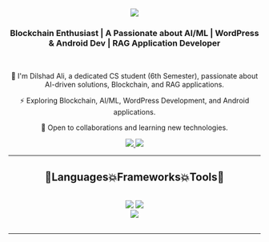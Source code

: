 <h1 align="center">
    <img src="https://readme-typing-svg.herokuapp.com/?font=Righteous&color=7e15f7&random=falsesize=35&center=true&vCenter=true&width=500&height=70&duration=2000&lines=Hi+There!+👋;+I'm+Dilshad+Ali+👨🏻‍💻;" />
</h1>

<h3 align="center">Blockchain Enthusiast | A Passionate about AI/ML | WordPress & Android Dev | RAG Application Developer</h3>

<br/>

<div align="center">
 
 🚀 I'm Dilshad Ali, a dedicated CS student (6th Semester), passionate about AI-driven solutions, Blockchain, and RAG applications.

⚡ Exploring Blockchain, AI/ML, WordPress Development, and Android applications.

🤝 Open to collaborations and learning new technologies.

 </div>
 
<div align="center"> 
  <a href="mailto:dilshadyousufi004@gmail.com">
    <img src="https://img.shields.io/badge/Gmail-6C22A6?style=for-the-badge&logo=gmail&logoColor=white" />
  </a>
    <a href="https://www.linkedin.com/in/dilshad-ali-517a89292" target="_blank">
     <img src="https://img.shields.io/badge/LinkedIn-0077B5?style=for-the-badge&logo=linkedin&logoColor=white" />
  </a>
</div>

 <hr/>
 
<h2 align="center">🚀Languages💥Frameworks💥Tools🚀</h2>
<br/>
<div align="center">
    <img src="https://skillicons.dev/icons?i=html,css,vscode,wordpress,git,github,androidstudio,flask" />
    <img src="https://skillicons.dev/icons?i=langchain,tensorflow,pytorch" /><br>
</div>
<div align="center">
    <img src="https://skillicons.dev/icons?i=c,cpp,java,python" />
</div>

<br/>
<hr/>
